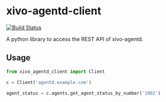 # xivo-agentd-client

[![Build Status](https://travis-ci.org/xivo-pbx/xivo-agentd-client.svg?branch=master)](https://travis-ci.org/xivo-pbx/xivo-agentd-client)

A python library to access the REST API of xivo-agentd.

## Usage

```python
from xivo_agentd_client import Client

c = Client('agentd.example.com')

agent_status = c.agents.get_agent_status_by_number('1002')
```
